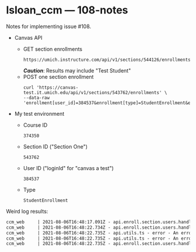 # lsloan_ccm — 108-notes

Notes for implementing issue #108.

* Canvas API
    * GET section enrollments  
        ```shell
        https://umich.instructure.com/api/v1/sections/544126/enrollments
        ```
      **_Caution_**: Results may include "Test Student" 
    * POST one section enrollment  
        ```shell
        curl 'https://canvas-test.it.umich.edu/api/v1/sections/543762/enrollments' \
        --data-raw 'enrollment[user_id]=384537&enrollment[type]=StudentEnrollment&enrollment[notify]=false'
        ```

* My test environment
    * Course ID  
      
          374350
    * Section ID ("Section One")  
      
          543762
    * User ID ("loginId" for "canvas a test")  
      
          384537
    * Type  

          StudentEnrollment

Weird log results:

```txt
ccm_web     | 2021-08-06T16:48:17.091Z - api.enroll.section.users.handler.ts - debug - Sending request to Canvas endpoint: "accounts/1/users"; queryParams: "{"search_term":"studenta@umich.edu"}"
ccm_web     | 2021-08-06T16:48:22.734Z - api.enroll.section.users.handler.ts - debug - Received response with status code 200
ccm_web     | 2021-08-06T16:48:22.735Z - api.utils.ts - error - An error occurred while making a request to Canvas: {}
ccm_web     | 2021-08-06T16:48:22.735Z - api.utils.ts - error - An error occurred while making a request to Canvas: {"statusCode":500,"errors":[{"canvasStatusCode":500,"message":"A non-HTTP error occurred while communicating with Canvas.","failedInput":null}]}
ccm_web     | 2021-08-06T16:48:22.735Z - api.enroll.section.users.handler.ts - debug - Time elapsed to enroll (1) users: (5) seconds
```
